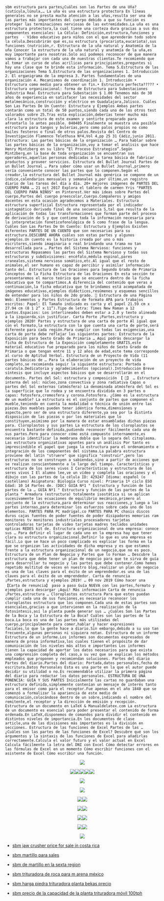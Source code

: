 
```
sbm estructura para partes¿Cuáles son las Partes de una Uña? (cutícula,lúnula,… La uña es una estructura protectora En líneas generales no se presta mucha atención a las uñas,resulta ser una de las partes más importantes del cuerpo debido a que su función es proteger las terminaciones nerviosas de las extremidades.La uña es una estructura protectora,la cual tiene una corteza dura gracias a sus dos componentes esenciales: La Célula: Definición,estructura,funciones y partes  · Vídeo educativo para niños con el que aprenderán todo sobre la célula.Descubrirán qué es,su estructura (procariota,eucariota),sus funciones (nutrición,r. Estructura de la uña natural y Anatomía de la uña Conocer la estructura de la uña natural y anatomía de la uña,es muy importante para nosotras.Solo así podemos reconocer de que manera vamos a trabajar con cada una de nuestras clientas.Te recomiendo que al tomar un curso de uñas acrílicas para principiantes,preguntes si hay una clase que te brinde esta información. Tema 5.Estructura de las organizaciones Tema 5.Estructura de las organizaciones 1. Introducción 2. El organigrama de la empresa 3. Partes fundamentales de una organización 4. Mecanismos de coordinación 1. Introducción • Estructura como medio para obtener un fin.• Estructura perfecta????? • Estructura organizacional: forma de Estructura para Subestaciones Industria Real Estructura para Subestación $ 1.00 Tenemos más de 30 años de experiencia en satisfacer las necesidades del sector metalmecánico,construcción y eléctrico en Guadalajara,Jalisco. Cuáles Son Las Partes De Un Cuento: Estructura y Ejemplos Ambas partes contarán como un total de 50 puntos,siendo cada uno de los otros test valorados sobre 25.Tras esta explicación,deberías tener mucho más clara la estructura de este examen y sentirte preparado para afrontarlo lo antes posible. 040405 Finalmente se muestra una posible estructura para tangos y bulerías,pero como palos propios no como bailes festeros o final de otros palos.Revista del Centro de Investigación Flamenco Telethusa Nº4,Vol 4,pp 25 31 Cádiz,junio 2011. Estructura: Las partes básicas de la organización … Para hablar sobre las partes básicas de la organización,voy a tomar el analisis que hace Henry Mintzberg en su libro “El Proceso Estrategico”.Según Mintzberg,en la base de toda organización se encuentran sus operadores,aquellas personas dedicadas a la tarea básica de fabricar productos y proveer servicios. Estructura del Bullet Journal Partes de un Bullet Journal … Para saber cómo usar un Bullet Journal,primero sería conveniente conocer las partes que lo componen.Según el creador,la estructura del Bullet Journal más genérica se compone de un índice,calendarios mensuales y semanales y,por último,un registro diario de las tareas del día a día. 20+ mejores imágenes de PARTES DEL CUERPO PARA … 21 oct 2017 Explora el tablero de carmen Yris "PARTES DEL CUERPO PARA NIÑOS" en Pinterest.Ver más ideas sobre Partes del cuerpo,Partes del cuerpo preescolar,Cuerpo.Compañeros y amigos docentes en esta ocasión agradecemos a Materiales. Estructura estructura superficial Estructura representada por el indicador sintagmático derivado final de una secuencia S,tal que resulta de la aplicación de todas las transformaciones que forman parte del proceso de derivación de S y que contiene toda la información necesaria para la interpretación foneticofonológica de S como frase de la lengua. Cuáles Son Las Partes De Un Cuento: Estructura y Ejemplos Existen diferentes PARTES DE UN CUENTO que son necesarias para su estructura.DESCUBRE AHORA cuáles son estas partes y algunos ejemplos.Un cuento es la historia creada por uno o más escritores,siendo imaginaria o real brindando una trama no tan desarrollada para … Partes del Sistema Nervioso: funciones y estructuras Repasamos las partes del Sistema Nervioso y todas sus estructuras y subdivisiones: encéfalo,médula espinal,pares craneales,sistema nervioso somático,etc.Al igual que el resto de animales,el ser humano es capaz de percibir y asimilar información tanto del. Estructura de las Oraciones para Segundo Grado de Primaria Conceptos de la Ficha Estructura de las Oraciones En esta sección te presentaremos el marco teórico que se encuentra dentro de la ficha educativa que te compartimos.A diferencia del contenido que veras a continuación,la ficha educativa que te brindamos está acompañada de imágenes educativas,ejemplos didácticos,resúmenes y esquemas sencillos de entender para los niños de 2do grado. 🏅 Estructura de una Página Web: Elementos y Partes Estructura de formato APA para trabajos escritos: Papel: El Tamaño indicado es carta y el papel 21.59 cm x 27.94 cm (8 1 2” x 11”).Tipo de letra: Times New Roman a 12 puntos.Espacios: Los interlineados deben estar a 2.0 y texto alineado a la izquierda,sin justificar. Carta Porte ¡Partes,estructura y ejemplos 2020! Partes y estructura de una carta de porte Al igual que con el formato,la estructura con la que cuenta una carta de porte,será diferente para cada región.Para cumplir con todas las exigencias,una carta de porte debe reflejar las siguientes partes: Estructura de la Exposición para Sexto Grado de Primaria … Aquí podrás descargar la ficha de Estructura de la Exposición completamente GRATIS,este material educativo fue preparado para los niños de Sexto Grado de Primaria o que tengan entre 11 y 12 años de edad,este tema corresponde al curso de Aptitud Verbal. Estructura de un Proyecto de Vida (11 partes básicas de … Para la elaboración de un proyecto de vida completo,se recomienda seguir la siguiente estructura: Portada o caratula.Dedicatoria y agradecimientos (opcional).Introducción Breve síntesis que incluye aspectos básicos que se desarrollarán en el documento. Partes del Sol: estructura y composición 【 🤔】 … Estructura interna del sol: núcleo,zona convectiva y zona radiativa Capas o partes del Sol externas (atmósfera) La denominada atmósfera del Sol es la superficie que lo rodea y se encuentra dividida en 3 partes o capas: fotosfera,cromosfera y corona.Fotosfera. ¿Cómo es la estructura de un mueble? La estructura es el conjunto de partes que componen el mueble,teniendo en cuenta la modalidad o técnica de unión entre las piezas.Dos muebles pueden tener idéntica forma,dimensiones y aspecto,pero ser de una estructura diferente,ya sea por la distinta disposición de las piezas o por los materiales que lo constituyen,asimismo por la manera de estar ensambladas dichas piezas para. Cloroplastos y sus partes La estructura de los cloroplastos se encuentra bastante definida,pudiendo reconocer fácilmente cada una de sus partes.Pero para conocer cómo está compuesto internamente,es necesario identificar la membrana doble que lo separa del citoplasma. Las estructura organizativas apuntes para un análisis Por tanto es imprescindible el papel que juega la estructura para el ordenamiento e integración de los componentes del sistema.La palabra estructura proviene del latín "struere" que significa "construir",pero las estructuras no se construyen a sabiendas,sino a partir de acciones que se realizan conscientemente a lo largo del tiempo. Características y estructura de los seres vivos I Características y estructura de los seres vivos I El alumno lee,ve un vídeo y completa las oraciones y el dibujo con las partes de la célula ID: 429247 Idioma: español (o castellano) Asignatura: Biología Curso nivel: Primaria 1º ciclo ESO Edad: 10 14 Partes de. (DOC) GUIA Nº1 " Estructura y función de las partes de la … GUIA Nº1 " Estructura y función de las partes de la planta " Armadura (estructura) totalmente isostática si se aplican sucesivamente las ecuaciones de equilibrio mecánico,primero al conjunto de la estructura,para determinar sus reacciones,y luego a las partes internas,para determinar los esfuerzos sobre cada uno de los elementos. PARTES PARA PC madrigal.co PARTES PARA PC chasis discos duros cajas fuentes de poder fuentes de poder disipadores memorias ram monitores tv monitores industriales procesadores tarjetas controladoras tarjetas de video tarjetas madres teclados unidades opticas REDES kit de. Estructura organizacional de una empresa: conoce sus … Para definir el lugar de cada uno en la empresa hay que tener clara su estructura organizacional.Definir lo que es una empresa es fácil.Lo que se hace un poco complicado es explicar las forma en la que se organizan las actividades de dicha empresa y es que estamos frente a la estructura organizacional de un negocio,que no es poco. Estructura de un Plan de Negocio y Partes que lo Forman … Descubre la estructura que debe tener un plan de negocio para que te sirva de guía para desarrollar tu negocio y las partes que debe contener.Como hemos repetido multitud de veces en nuestro blog,realizar un plan de negocio es una de las claves para el éxito de un emprendedor.es una de las claves para el éxito de un emprendedor. Carta de renuncia ¡Partes,estructura y ejemplos 2019! … 09 nov 2019 Cómo hacer una 【Carta de renuncia】 paso a paso Guía NUEVA con las partes,formato y ejemplos para descargar ¡Aquí! Más información Carta de renuncia ¡Partes,estructura … Cloroplastos estructura Para que estos puedan cumplir cada una de sus funciones,es necesario reconocer los cloroplastos estructura que los componen.Cada una de estas partes son esenciales,gracias a que intervienen en la realización de la fotosíntesis,así la planta puede generar sus … ¿Cuáles Son las Partes de la Boca y la Estructura de la Boca? Cuáles son las partes de la boca.La boca es una de las partes más utilizadas del cuerpo,principalmente para comer,hablar y hacer expresiones faciales,lo que la gente hace a diario.Sin embargo,debido a su uso tan frecuente,algunas personas ni siquiera notan. Estructura de un informe Estructura de un informe.Los informes son documentos expresados de manera de prosa informativa,los cuales tienen el propósito de dar comunicación de los niveles más altos e importantes Los informes tienen la capacidad de aportar los datos necesarios para que exista una comprensión completa del caso,a su vez que se explican los métodos empleados que proponen y recomiendan soluciones. Partes del diario Partes del diario.Partes del diario: Portada,datos personales,fecha de escritura.Datos Personales Esta es una parte en la que el autor puede decidir su utilidad o no.Es recomendable utilizar la primera página del diario para redactar los datos personales. ESTRUCTURA DE UNA PONENCIA: GUÍA Y SUS PARTES Inicialmente las cartas no guardaban una estructura definida,simplemente contenían un mensaje de interés tanto para el emisor como para el receptor.Fue apenas en el año 1840 que se comenzó a formalizar la apariencia de este medio de comunicación,colocándose dentro de un sobre,indicando el nombre del remitente,el receptor y la dirección de emisión y recepción. Estructura de un documento en LaTeX & Manualdelatex.com La estructura de un documento es esencial para poder presentar el contenido de forma ordenada.En LaTeX,disponemos de comandos para dividir el contenido en distintos niveles de importancia.En los documentos de clase article,una de las divisiones más importantes es la división en secciones. Estructura de las funciones de Excel Partes de las … ¿Cuáles son las partes de las funciones de Excel? Descubre qué son los argumentos y la sintaxis de las funciones de Excel para añadirlas correctamente.Calcula el valor futuro y el valor actual en Excel Calcula fácilmente la letra del DNI con Excel Cómo detectar errores en las fórmulas de Excel en un momento Cómo escribir funciones con el asistente de Excel Cómo escribir una función. 
```

<div align="center">

<a href="https://es-crusher.shibang-china.com/github&k=sbm+estructura+para+partes"><img src="https://static.shibang-china.com/es/crusher/logo.jpg"></a>

<a href="https://es-crusher.shibang-china.com/github&k=sbm+estructura+para+partes"><img src="https://static.shibang-china.com/es/crusher/index.jpg"></a><a href="https://es-crusher.shibang-china.com/material.htmlgithub&k=sbm+estructura+para+partes"><img src="https://static.shibang-china.com/es/crusher/material.jpg"></a><a href="https://es-crusher.shibang-china.com/application.htmlgithub&k=sbm+estructura+para+partes"><img src="https://static.shibang-china.com/es/crusher/application.jpg"></a><a href="https://es-crusher.shibang-china.com/aboutus.htmlgithub&k=sbm+estructura+para+partes"><img src="https://static.shibang-china.com/es/crusher/aboutus.jpg"></a><a href="https://es-crusher.shibang-china.com/contact.htmlgithub&k=sbm+estructura+para+partes"><img src="https://static.shibang-china.com/es/crusher/contact.jpg"></a>

<a href="https://es-crusher.shibang-china.com/github&k=sbm+estructura+para+partes"><img src="https://static.shibang-china.com/es/crusher/banner.jpg"></a>

<a href="https://swt.shibang-china.com/github&k=sbm+estructura+para+partes"><img src="https://static.shibang-china.com/es/crusher/text.jpg"></a>

<a href="https://swt.shibang-china.com/github&k=sbm+estructura+para+partes"><img src="https://static.shibang-china.com/es/crusher/chat.jpg"></a><a href="https://es-crusher.shibang-china.com/contact.htmlgithub&k=sbm+estructura+para+partes"><img src="https://static.shibang-china.com/es/crusher/message.jpg"></a>

<a href="https://es-crusher.shibang-china.com/products/pe.htmlgithub&k=sbm+estructura+para+partes"><img src="https://static.shibang-china.com/es/crusher/pe.jpg"></a><a href="https://es-crusher.shibang-china.com/products/pf.htmlgithub&k=sbm+estructura+para+partes"><img src="https://static.shibang-china.com/es/crusher/pf.jpg"></a>

<a href="https://es-crusher.shibang-china.com/products/hpt.htmlgithub&k=sbm+estructura+para+partes"><img src="https://static.shibang-china.com/es/crusher/hpt.jpg"></a><a href="https://es-crusher.shibang-china.com/products/vsi.htmlgithub&k=sbm+estructura+para+partes"><img src="https://static.shibang-china.com/es/crusher/vsi.jpg"></a>

<a href="https://es-crusher.shibang-china.com/products/klv.htmlgithub&k=sbm+estructura+para+partes"><img src="https://static.shibang-china.com/es/crusher/klv.jpg"></a><a href="https://es-crusher.shibang-china.com/products/portable.htmlgithub&k=sbm+estructura+para+partes"><img src="https://static.shibang-china.com/es/crusher/portable.jpg"></a>

<a href="https://swt.shibang-china.com/github&k=sbm+estructura+para+partes"><img src="https://static.shibang-china.com/es/crusher/case.jpg"></a>

</div>


* [sbm jaw crusher price for sale in costa rica](sbm%20jaw%20crusher%20price%20for%20sale%20in%20costa%20rica.md)

* [sbm martillo para sales](sbm%20martillo%20para%20sales.md)

* [sbm de martillo en la sexta region](sbm%20de%20martillo%20en%20la%20sexta%20region.md)

* [sbm trituradora de roca para m arena méxico](sbm%20trituradora%20de%20roca%20para%20m%20arena%20m%C3%A9xico.md)

* [sbm harga piedra trituradora planta bekas precio](sbm%20harga%20piedra%20trituradora%20planta%20bekas%20precio.md)

* [sbm precio de la capacidad de la planta trituradora móvil 100tph](sbm%20precio%20de%20la%20capacidad%20de%20la%20planta%20trituradora%20m%C3%B3vil%20100tph.md)